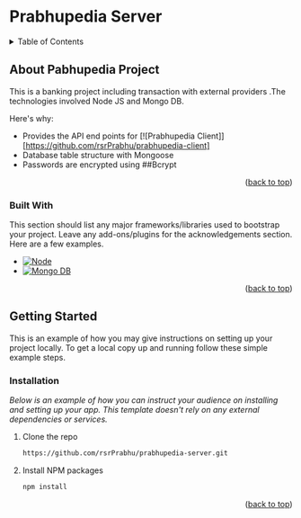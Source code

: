 



# Prabhupedia Server


<!-- TABLE OF CONTENTS -->
<details>
  <summary>Table of Contents</summary>
  <ol>
    <li>
      <a href="#about-the-project">About PrabhuPedia Project</a>
      <ul>
        <li><a href="#built-with">Built With</a></li>
      </ul>
    </li>
    <li>
      <a href="#getting-started">Getting Started</a>
      <ul>
        <li><a href="#prerequisites">Prerequisites</a></li>
        <li><a href="#installation">Installation</a></li>
      </ul>
    </li> 
  </ol>
</details> 

<!-- ABOUT THE PROJECT -->
## About Pabhupedia Project

This is a banking project including transaction with external providers .The technologies involved Node JS and Mongo DB.

Here's why:
* Provides the API end points for [![Prabhupedia Client]][https://github.com/rsrPrabhu/prabhupedia-client] 
* Database table structure with Mongoose
* Passwords are encrypted using ##Bcrypt
  
<p align="right">(<a href="#readme-top">back to top</a>)</p> 

 

### Built With

This section should list any major frameworks/libraries used to bootstrap your project. Leave any add-ons/plugins for the acknowledgements section. Here are a few examples.

* [![Node][Node]][Node-url]
* [![Mongo DB][Mongo_DB]][MongoDB-url]  

<p align="right">(<a href="#readme-top">back to top</a>)</p>


<!-- GETTING STARTED -->
## Getting Started

This is an example of how you may give instructions on setting up your project locally.
To get a local copy up and running follow these simple example steps.
 
### Installation

_Below is an example of how you can instruct your audience on installing and setting up your app. This template doesn't rely on any external dependencies or services._
 
1. Clone the repo
   ```sh
   https://github.com/rsrPrabhu/prabhupedia-server.git
   ```
2. Install NPM packages
   ```sh
   npm install
   ```
   
<p align="right">(<a href="#readme-top">back to top</a>)</p>
 
<!-- ACKNOWLEDGMENTS -->
<!-- ## Acknowledgments

Use this space to list resources you find helpful and would like to give credit to. I've included a few of my favorites to kick things off!
 
* [Mongo DB](https://www.mongodb.com/)  
* [Node Js](https://nodejs.org/en/)
* [Bcrypt](https://www.prisma.io/)

<p align="right">(<a href="#readme-top">back to top</a>)</p>

-->

<!-- MARKDOWN LINKS & IMAGES -->
<!-- https://www.markdownguide.org/basic-syntax/#reference-style-links -->

[Node]: https://img.shields.io/badge/Node-008000?style=for-the-badge&logo=nodedotjs&logoColor=white
[Node-url]: https://nodejs.org/en/  
[ShadeCn]: https://img.shields.io/badge/ShadeCn-000000?style=for-the-badge
[ShadeCn-url]: https://ui.shadcn.com/docs/installation
[NextAuth]: https://img.shields.io/badge/NextAuth-000000?style=for-the-badge
[NextAuth-url]: https://next-auth.js.org/
[Bcrypt]: https://img.shields.io/badge/Bcrypt-000000?style=for-the-badge
[Bcrypt-url]: https://next-auth.js.org/
[Zod]: https://img.shields.io/badge/zod-000000?style=for-the-badge
[Zod-url]: https://next-auth.js.org/
[Prisma]: https://img.shields.io/badge/prisma-000000?style=for-the-badge&logo=prisma&logoColor=white
[Prisma-url]: https://tailwindcss.com/docs/installation
[Angular]: https://img.shields.io/badge/Angular-000000?style=for-the-badge&logo=angular&logoColor=red
[Angular-url]: https://tailwindcss.com/docs/installation
[Tailwind]: https://img.shields.io/badge/Tailwind-000000?style=for-the-badge&logo=tailwindcss&logoColor=white
[Tailwind-url]: https://tailwindcss.com/docs/installation
[Mongo_DB]: https://img.shields.io/badge/MongoDB-000000?style=for-the-badge&logo=mongodb&logoColor=white
[MongoDB-url]: https://www.mongodb.com/
[Next.js]: https://img.shields.io/badge/next.js-000000?style=for-the-badge&logo=nextdotjs&logoColor=white
[Next-url]: https://nextjs.org/
[React.js]: https://img.shields.io/badge/React-20232A?style=for-the-badge&logo=react&logoColor=61DAFB
[React-url]: https://reactjs.org/   
 
